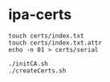# ipa-certs

```
touch certs/index.txt
touch certs/index.txt.attr
echo -n 01 > certs/serial
```
```
./initCA.sh
./createCerts.sh
```
